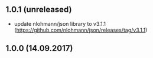## 1.0.1 (unreleased)
- update nlohmann/json library to v3.1.1 (https://github.com/nlohmann/json/releases/tag/v3.1.1)

## 1.0.0 (14.09.2017)
